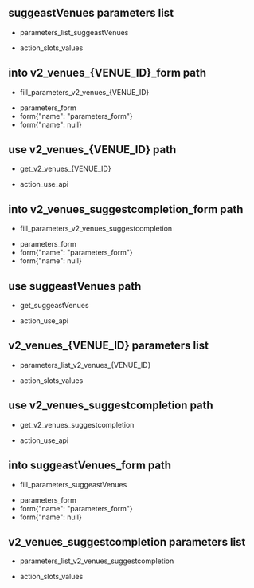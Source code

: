 ## suggeastVenues parameters list
* parameters_list_suggeastVenues
 - action_slots_values

## into v2_venues_{VENUE_ID}_form path
* fill_parameters_v2_venues_{VENUE_ID}
 - parameters_form
 - form{"name": "parameters_form"}
 - form{"name": null}

## use v2_venues_{VENUE_ID} path
* get_v2_venues_{VENUE_ID}
 - action_use_api

## into v2_venues_suggestcompletion_form path
* fill_parameters_v2_venues_suggestcompletion
 - parameters_form
 - form{"name": "parameters_form"}
 - form{"name": null}

## use suggeastVenues path
* get_suggeastVenues
 - action_use_api

## v2_venues_{VENUE_ID} parameters list
* parameters_list_v2_venues_{VENUE_ID}
 - action_slots_values

## use v2_venues_suggestcompletion path
* get_v2_venues_suggestcompletion
 - action_use_api

## into suggeastVenues_form path
* fill_parameters_suggeastVenues
 - parameters_form
 - form{"name": "parameters_form"}
 - form{"name": null}

## v2_venues_suggestcompletion parameters list
* parameters_list_v2_venues_suggestcompletion
 - action_slots_values

